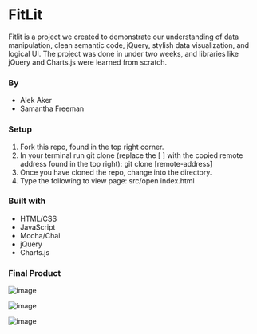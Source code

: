 # FitLit

Fitlit is a project we created to demonstrate our understanding of data manipulation, clean semantic code, jQuery, stylish data visualization, and logical UI. The project was done in under two weeks, and libraries like jQuery and Charts.js were learned from scratch.

### By

- Alek Aker
- Samantha Freeman

### Setup

1. Fork this repo, found in the top right corner.
2. In your terminal run git clone (replace the [ ] with the copied remote address found in the top right): git clone [remote-address]
3. Once you have cloned the repo, change into the directory.
4. Type the following to view page: src/open index.html

### Built with

- HTML/CSS
- JavaScript
- Mocha/Chai
- jQuery
- Charts.js

### Final Product

![image](https://user-images.githubusercontent.com/45364533/61020806-2a174e80-a35c-11e9-8b60-7515bb477d9c.png)

![image](https://user-images.githubusercontent.com/45364533/61020849-5af78380-a35c-11e9-9fff-bdb81dc74a78.png)

![image](https://user-images.githubusercontent.com/45364533/61020900-87130480-a35c-11e9-86ed-87459efb1e82.png)
